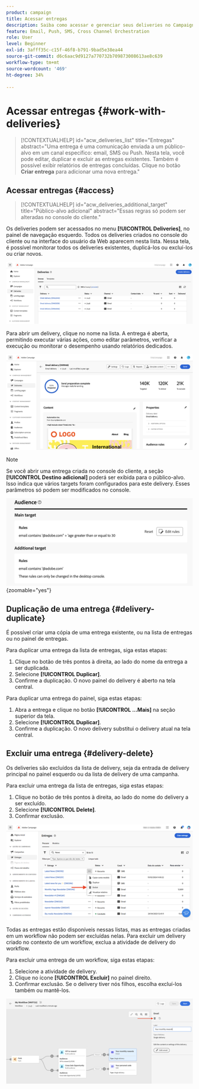 ```yaml
---
product: campaign
title: Acessar entregas
description: Saiba como acessar e gerenciar seus deliveries no Campaign Web
feature: Email, Push, SMS, Cross Channel Orchestration
role: User
level: Beginner
exl-id: 3afff35c-c15f-46f8-b791-9bad5e38ea44
source-git-commit: d6c6aac9d9127a770732b709873008613ae8c639
workflow-type: tm+mt
source-wordcount: '469'
ht-degree: 34%

---
```


# Acessar entregas {#work-with-deliveries}

>[!CONTEXTUALHELP]
>id="acw_deliveries_list"
>title="Entregas"
>abstract="Uma entrega é uma comunicação enviada a um público-alvo em um canal específico: email, SMS ou Push. Nesta tela, você pode editar, duplicar e excluir as entregas existentes. Também é possível exibir relatórios de entregas concluídas. Clique no botão **Criar entrega** para adicionar uma nova entrega."

## Acessar entregas {#access}

>[!CONTEXTUALHELP]
>id="acw_deliveries_additional_target"
>title="Público-alvo adicional"
>abstract="Essas regras só podem ser alteradas no console do cliente."

Os deliveries podem ser acessados no menu **[!UICONTROL Deliveries]**, no painel de navegação esquerdo. Todos os deliveries criados no console do cliente ou na interface do usuário da Web aparecem nesta lista. Nessa tela, é possível monitorar todos os deliveries existentes, duplicá-los ou excluí-los ou criar novos.

![Lista de entregas exibida na interface](assets/deliveries-list.png)

Para abrir um delivery, clique no nome na lista. A entrega é aberta, permitindo executar várias ações, como editar parâmetros, verificar a execução ou monitorar o desempenho usando relatórios dedicados.

![Tela de detalhes da entrega mostrando parâmetros e relatórios](assets/delivery-details.png)

>[!NOTE]
>
>Se você abrir uma entrega criada no console do cliente, a seção **[!UICONTROL Destino adicional]** poderá ser exibida para o público-alvo. Isso indica que vários targets foram configurados para este delivery. Esses parâmetros só podem ser modificados no console.
>
>![Mensagem de aviso sobre a configuração de destino adicional](assets/target-warning-audience.png){zoomable="yes"}

## Duplicação de uma entrega {#delivery-duplicate}

É possível criar uma cópia de uma entrega existente, ou na lista de entregas ou no painel de entregas.

Para duplicar uma entrega da lista de entregas, siga estas etapas:

1. Clique no botão de três pontos à direita, ao lado do nome da entrega a ser duplicada.
1. Selecione **[!UICONTROL Duplicar]**.
1. Confirme a duplicação. O novo painel do delivery é aberto na tela central.

Para duplicar uma entrega do painel, siga estas etapas:

1. Abra a entrega e clique no botão **[!UICONTROL ...Mais]** na seção superior da tela.
1. Selecione **[!UICONTROL Duplicar]**.
1. Confirme a duplicação. O novo delivery substitui o delivery atual na tela central.

## Excluir uma entrega {#delivery-delete}

Os deliveries são excluídos da lista de delivery, seja da entrada de delivery principal no painel esquerdo ou da lista de delivery de uma campanha.

Para excluir uma entrega da lista de entregas, siga estas etapas:

1. Clique no botão de três pontos à direita, ao lado do nome do delivery a ser excluído.
1. Selecione **[!UICONTROL Delete]**.
1. Confirmar exclusão.

![Excluindo uma entrega da interface da lista de entrega](assets/delete-delivery-from-list.png)

Todas as entregas estão disponíveis nessas listas, mas as entregas criadas em um workflow não podem ser excluídas nelas. Para excluir um delivery criado no contexto de um workflow, exclua a atividade de delivery do workflow.

Para excluir uma entrega de um workflow, siga estas etapas:

1. Selecione a atividade de delivery.
1. Clique no ícone **[!UICONTROL Excluir]** no painel direito.
1. Confirmar exclusão. Se o delivery tiver nós filhos, escolha excluí-los também ou mantê-los.

![Excluindo uma atividade de entrega em um fluxo de trabalho](assets/delete-delivery-from-wf.png)